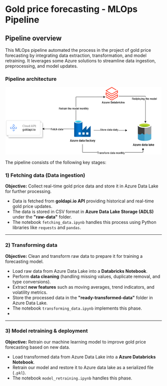 # Gold price forecasting - MLOps Pipeline  

## Pipeline overview  

This MLOps pipeline automated the process in the project of gold price forecasting by integrating data extraction, transformation, and model retraining. It leverages some Azure solutions to streamline data ingestion, preprocessing, and model updates.  

### Pipeline architecture  

![Gold Price MLOps Pipeline](./pipeline_diagram.png)  

The pipeline consists of the following key stages:  

### 1) Fetching data (Data ingestion)  
 **Objective:** Collect real-time gold price data and store it in Azure Data Lake for further processing.  

- Data is fetched from **goldapi.io API** providing historical and real-time gold price updates.  
- The data is stored in CSV format in **Azure Data Lake Storage (ADLS)** under the **"raw-data"** folder.  
- The notebook `fetching_data.ipynb` handles this process using Python libraries like `requests` and `pandas`.  

---

### 2) Transforming data 
 **Objective:** Clean and transform raw data to prepare it for training a forecasting model.  

- Load raw data from Azure Data Lake into a **Databricks Notebook**.  
- Perform **data cleaning** (handling missing values, duplicate removal, and type conversions).  
- Extract **new features** such as moving averages, trend indicators, and volatility metrics.  
- Store the processed data in the **"ready-transformed-data"** folder in Azure Data Lake.  
- The notebook `transforming_data.ipynb` implements this phase.
- 
---

### 3) Model retraining & deployment  
 **Objective:** Retrain our machine learning model to improve gold price forecasting based on new data.  

- Load transformed data from Azure Data Lake into a **Azure Databricks Notebook**.  
- Retrain our model and restore it to Azure data lake as a serialized file (`.pkl`).  
- The notebook `model_retraining.ipynb` handles this phase.  
